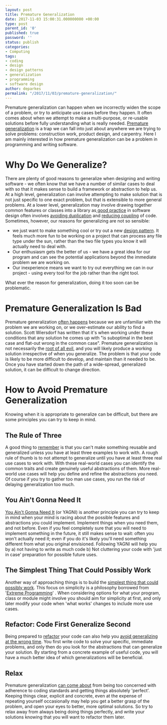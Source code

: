```yaml
---
layout: post
title: Premature Generalization
date: 2017-11-03 15:00:31.000000000 +00:00
type: post
parent_id: '0'
published: true
password: ''
status: publish
categories:
- Computing
tags:
- coding
- design
- design patterns
- generalization
- programming
- software design
author: deparkes
permalink: "/2017/11/03/premature-generalization/"
---
```

Premature generalization can happen when we incorrectly widen the scope of a problem, or try to anticipate use cases before they happen. It often comes about when we attempt to make a multi-purpose, or re-usable solutions before fully understanding what is really needed.
<a href="https://wiki.c2.com/?PrematureGeneralization">Premature generalization</a> is a trap we can fall into just about anywhere we are trying to solve problems: construction work, product design, and carpentry. Here I am mainly interested in how premature generalization can be a problem in programming and writing software.
<h1><b>Why Do We Generalize?</b></h1>
There are plenty of good reasons to generalize when designing and writing software - we often know that we have a number of similar cases to deal with so that it makes sense to build a framework or abstraction to help us.
At a high level, generalization can involve attempting to make solution that is not just specific to one exact problem, but that is extensible to more general problems. At a lower level, generalization may involve drawing together common features or classes into a library as<a href="https://wiki.c2.com/?BestPractice"> good practice</a> in software design often involves <a href="https://wiki.c2.com/?OnceAndOnlyOncE">avoiding duplication</a> and <a href="https://wiki.c2.com/?CouplingAndCohesion">reducing coupling</a> of code.
Sometimes, however, our reasons for generalizing are not so sensible:
<ul>
<li>we just want to make something cool or try out a new <a href="https://amzn.to/2gFltxt">design pattern</a>. It feels much more fun to be working on a project that can process any file type under the sun, rather than the two file types you know it will actually need to deal with.</li>
<li>Our enthusiasm gets the better of us - we have a great idea for our program and can see the potential applications beyond the immediate problem we are working on.</li>
<li>Our inexperience means we want to try out everything we can in our project - using every tool for the job rather than the right tool.</li>
</ul>
What ever the reason for generalization, doing it too soon can be problematic.
<h1><b>Premature Generalization Is Bad</b></h1>
Premature generalization <a href="https://solitum.net/premature-generalization/">often happens</a> because we are unfamiliar with the problem we are working on, or we over-estimate our ability to find a solution. Scott Wiersdorf has written that it's when working under these conditions that any solution he comes up with "is suboptimal in the best case and flat-out wrong in the common case".
Premature generalization is not necessarily the <a href="https://ryanfarley.com/blog/archive/2004/04/30/570.aspx">root of all evil</a>, and you will likely produce a working solution irrespective of when you generalize. The problem is that your code is likely to be more difficult to develop, and maintain than it needed to be. Once you have started down the path of a wide-spread, generalized solution, it can be difficult to change direction.
<h1><b>How to Avoid Premature Generalization</b></h1>
Knowing when it is appropriate to generalize can be difficult, but there are some principles you can try to keep in mind.
<h2><b>The Rule of Three</b></h2>
A good thing to <a href="https://dotev.blogspot.co.uk/2012/10/premature-generalization.html">remember</a> is that you can't make something reusable and generalized unless you have at least three examples to work with. A rough rule of thumb is to not attempt to generalize until you have at least three real use cases to work with. With these real-world cases you can identify the common traits and create genuinely useful abstractions of them. More real-world use cases will help you define and refine the abstractions you need. Of course if you try to gather too man use cases, you run the risk of delaying generalization too much.
<h2><b>You Ain't Gonna Need It</b></h2>
<a href="https://en.wikipedia.org/wiki/You_aren%27t_gonna_need_it">You Ain't Gonna Need It</a> (or YAGNI) is another principle you can try to keep in mind when your mind is racing about the possible features and abstractions you could implement. Implement things when you need them, and not before.
Even if you feel completely sure that you will need to implement something in the future, it still makes sense to wait: often you won't actually need it; even if you do it's likely you'll need something different from what you original envisioned.
Following YAGNI will help you by a) not having to write as much code b) Not cluttering your code with 'just in case' preparation for possible future uses.
<h2><b>The Simplest Thing That Could Possibly Work</b></h2>
Another way of approaching things is to build the <a href="https://en.wikipedia.org/wiki/Extreme_programminG">simplest thing that could possibly work</a>. This focus on simplicity is a philosophy borrowed from '<a href="https://en.wikipedia.org/wiki/Extreme_programming">Extreme Programming</a>' . When considering options for what your program, class or module might involve you should aim for simplicity at first, and only later modify your code when 'what works' changes to include more use cases.
<h2><b>Refactor: Code First Generalize Second</b></h2>
Being prepared to <a href="https://en.wikipedia.org/wiki/Code_refactoring">refactor</a> your code can also help you <a href="https://softwareengineering.stackexchange.com/questions/71206/when-to-write-abstract-code-and-when-to-be-more-specific">avoid generalizing at the wrong time</a>. You first write code to solve your specific, immediate problems, and only then do you look for the abstractions that can generalize your solution. By starting from a concrete example of useful code, you will have a much better idea of which generalizations will be beneficial.
<h2><b>Relax</b></h2>
Premature generalization <a href="https://solitum.net/premature-generalization/">can come about</a> from being too concerned with adherence to coding standards and getting things absolutely 'perfect'. Keeping things clear, explicit and concrete, even at the expense of repeating yourself occasionally may help you get a better grasp of the problem, and open your eyes to better, more optimal solutions.
So try to relax away from always being doing things perfectly, and write your solutions knowing that you will want to refactor them later.
